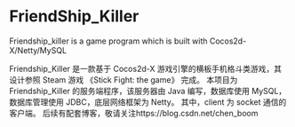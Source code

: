 # FriendShip_Killer
Friendship_killer is a game program which is built with Cocos2d-X/Netty/MySQL

Friendship_Killer 是一款基于 Cocos2d-X 游戏引擎的横板手机格斗类游戏，其设计参照 Steam 游戏 《Stick Fight: the game》 完成。
本项目为 Friendship_Killer 的服务端程序，该服务器由 Java 编写，数据库使用 MySQL，数据库管理使用 JDBC，底层网络框架为 Netty。
其中，client 为 socket 通信的客户端。
后续有配套博客，敬请关注https://blog.csdn.net/chen_boom
